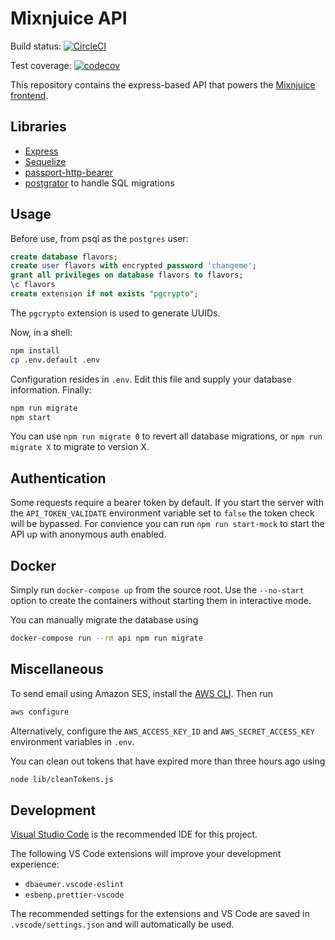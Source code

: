 # Mixnjuice API

Build status: [![CircleCI](https://circleci.com/gh/mixnjuice/api/tree/master.svg?style=svg)](https://circleci.com/gh/mixnjuice/api/tree/master)

Test coverage: [![codecov](https://codecov.io/gh/mixnjuice/api/branch/master/graph/badge.svg)](https://codecov.io/gh/mixnjuice/api)

This repository contains the express-based API that powers the [Mixnjuice frontend](https://github.com/mixnjuice/frontend).


## Libraries

- [Express](https://expressjs.com/)
- [Sequelize](http://docs.sequelizejs.com/)
- [passport-http-bearer](https://github.com/jaredhanson/passport-http-bearer)
- [postgrator](https://github.com/rickbergfalk/postgrator) to handle SQL migrations

## Usage

Before use, from psql as the `postgres` user:

```sql
create database flavors;
create user flavors with encrypted password 'changeme';
grant all privileges on database flavors to flavors;
\c flavors
create extension if not exists "pgcrypto";
```

The `pgcrypto` extension is used to generate UUIDs.

Now, in a shell:

```sh
npm install
cp .env.default .env
```

Configuration resides in `.env`. Edit this file and supply your database information. Finally:

```sh
npm run migrate
npm start
```

You can use `npm run migrate 0` to revert all database migrations, or `npm run migrate X` to migrate to version X.

## Authentication

Some requests require a bearer token by default. If you start the server with the `API_TOKEN_VALIDATE` environment variable set to `false` the token check will be bypassed. For convience you can run `npm run start-mock` to start the API up with anonymous auth enabled.

## Docker

Simply run `docker-compose up` from the source root. Use the `--no-start` option to create the containers without starting them in interactive mode.

You can manually migrate the database using

```sh
docker-compose run --rm api npm run migrate
```

## Miscellaneous

To send email using Amazon SES, install the [AWS CLI](https://docs.aws.amazon.com/cli/latest/userguide/cli-chap-install.html). Then run

```sh
aws configure
```

Alternatively, configure the `AWS_ACCESS_KEY_ID` and `AWS_SECRET_ACCESS_KEY` environment variables in `.env`.

You can clean out tokens that have expired more than three hours ago using

```sh
node lib/cleanTokens.js
```

## Development

[Visual Studio Code](https://code.visualstudio.com/) is the recommended IDE for this project.

The following VS Code extensions will improve your development experience:

- `dbaeumer.vscode-eslint`
- `esbenp.prettier-vscode`

The recommended settings for the extensions and VS Code are saved in `.vscode/settings.json` and will automatically be used.
